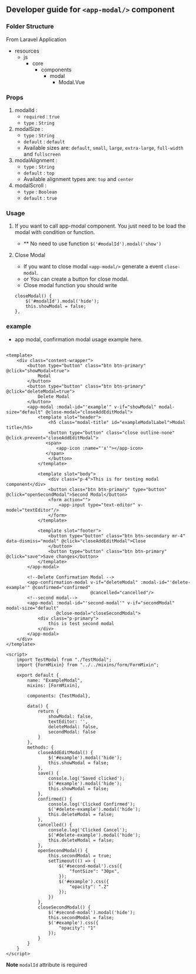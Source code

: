 ## Developer guide for `<app-modal/>` component

### Folder Structure

From Laravel Application

- resources
    - js
        - core
            - components
                - modal
                    - Modal.Vue

### Props

1. modalId :
    - `required` : `true`
    - `type` : `String`
2. modalSize :
    - `type` : `String`
    - `default` : `default`
    - Available sizes are: `default`, `small`, `large`, `extra-large`, `full-width` and `fullscreen`
3. modalAlignment :
    - `type` : `String`
    - `default` : `top`
    - Available alignment types are: `top` and `center`
4. modalScroll :
    - `type` : `Boolean`
    - `default` : `true`


### Usage
1. If you want to call app-modal component. You just need to be load the modal with condition or function.
    - ** No need to use function `$('#modalId').modal('show')`

2.  Close Modal
    - If you want to close modal `<app-modal/>` generate a event `close-modal`.
    - or You can create a button for close modal.
    - Close modal function you should write
    ```
    closeModal() {
        $('#modalId').modal('hide');
        this.showModal = false;
    },       
    
    ```


### example
- app modal, confirmation modal usage example here.

```

<template>
    <div class="content-wrapper">
        <button type="button" class="btn btn-primary" @click="showModal=true">
            Modal
        </button>
        <button type="button" class="btn btn-primary" @click="deleteModal=true">
            Delete Modal
        </button>
        <app-modal :modal-id="'example'" v-if="showModal" modal-size="default" @close-modal="closeAddEditModal">
            <template slot="header">
                <h5 class="modal-title" id="exampleModalLabel">Modal title</h5>
                <button type="button" class="close outline-none" @click.prevent="closeAddEditModal">
               <span>
                   <app-icon :name="'x'"></app-icon>
               </span>
                </button>
            </template>

            <template slot="body">
                <div class="p-4">This is for testing modal component</div>
                <button class="btn btn-primary" type="button" @click="openSecondModal">Second Modal</button>
                <form action="">
                    <app-input type="text-editor" v-model="textEditor"/>
                </form>
            </template>

            <template slot="footer">
                <button type="button" class="btn btn-secondary mr-4" data-dismiss="modal" @click="closeAddEditModal">Close
                </button>
                <button type="button" class="btn btn-primary" @click="save">Save changes</button>
            </template>
        </app-modal>

        <!--Delete Confirmation Modal -->
        <app-confirmation-modal v-if="deleteModal" :modal-id="'delete-example'" @confirmed="confirmed"
                                @cancelled="cancelled"/>
        <!--second modal-->
        <app-modal :modal-id="'second-modal'" v-if="secondModal" modal-size="default"
                   @close-modal="closeSecondModal">
            <div class="p-primary">
                this is test second modal
            </div>
        </app-modal>
    </div>
</template>

<script>
    import TestModal from "./TestModal";
    import {FormMixin} from "../../mixins/form/FormMixin";

    export default {
        name: "ExampleModal",
        mixins: [FormMixin],

        components: {TestModal},

        data() {
            return {
                showModal: false,
                textEditor: '',
                deleteModal: false,
                secondModal: false
            }
        },
        methods: {
            closeAddEditModal() {
                $('#example').modal('hide');
                this.showModal = false;
            },
            save() {
                console.log('Saved clicked');
                $('#example').modal('hide');
                this.showModal = false;
            },
            confirmed() {
                console.log('Clicked Confirmed');
                $('#delete-example').modal('hide');
                this.deleteModal = false;
            },
            cancelled() {
                console.log('Clicked Cancel');
                $('#delete-example').modal('hide');
                this.deleteModal = false;
            },
            openSecondModal() {
                this.secondModal = true;
                setTimeout(() => {
                    $('#second-modal').css({
                        "fontSize": "30px",
                    });
                    $('#example').css({
                        "opacity": ".2"
                    });
                })
            },
            closeSecondModal() {
                $('#second-modal').modal('hide');
                this.secondModal = false;
                $('#example').css({
                    "opacity": "1"
                });
            }
        }
    }
</script>

```

**Note** 
`modalId` attribute is required
